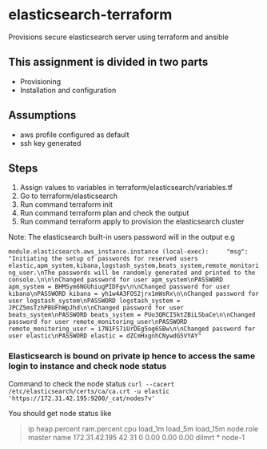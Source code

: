 # elasticsearch-terraform
Provisions secure elasticsearch server using terraform and ansible

## This assignment is divided in two parts
*  Provisioning
* Installation and configuration 

## Assumptions 
* aws profile configured as default
* ssh key generated

## Steps 
1. Assign values to variables in terraform/elasticsearch/variables.tf
2. Go to terraform/elasticsearch
3. Run command terraform init 
4. Run command terraform plan and check the output 
5. Run command terraform apply to provision the elasticsearch cluster

Note: The elasticsearch built-in users password will in the output 
e.g 

`module.elasticsearch.aws_instance.instance (local-exec):     "msg": "Initiating the setup of passwords for reserved users elastic,apm_system,kibana,logstash_system,beats_system,remote_monitoring_user.\nThe passwords will be randomly generated and printed to the console.\n\n\nChanged password for user apm_system\nPASSWORD apm_system = BHMSym6NGUhiugPIDFgv\n\nChanged password for user kibana\nPASSWORD kibana = yh1w4A3FOS2jrx1mWsRx\n\nChanged password for user logstash_system\nPASSWORD logstash_system = JPCZ5msTzhPBUFhWpJhd\n\nChanged password for user beats_system\nPASSWORD beats_system = PUo3QRCI5ktZBiLSbaCe\n\nChanged password for user remote_monitoring_user\nPASSWORD remote_monitoring_user = i7N1FS7iUrDEg5og6SBw\n\nChanged password for user elastic\nPASSWORD elastic = dZCmHxgnhCNywdG5VYAY"` 

### Elasticsearch is bound on private ip hence to access the same login to instance and check node status

Command to check the node status 
``curl --cacert /etc/elasticsearch/certs/ca/ca.crt -u elastic 'https://172.31.42.195:9200/_cat/nodes?v'``

You should get node status like 
>ip            heap.percent ram.percent cpu load_1m load_5m load_15m node.role master name
172.31.42.195           42          31   0    0.00    0.00     0.00 dilmrt    *      node-1
